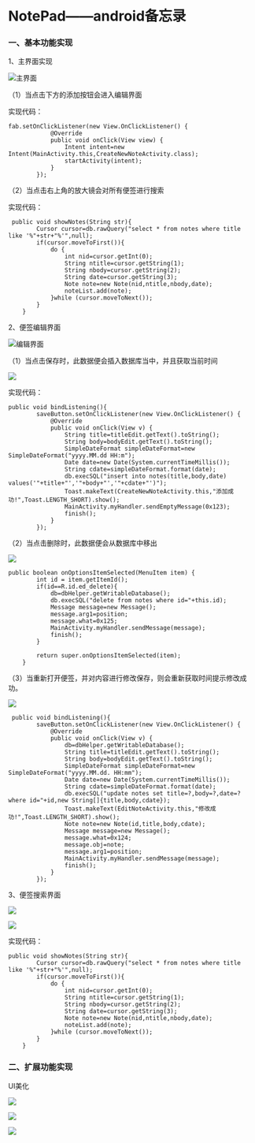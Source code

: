 # NotePad——android备忘录

### 一、基本功能实现

1、主界面实现

![主界面](https://github.com/Augustwuli/NotePad/blob/master/image/1.png)

（1）当点击下方的添加按钮会进入编辑界面

实现代码：

```
fab.setOnClickListener(new View.OnClickListener() {
            @Override
            public void onClick(View view) {
                Intent intent=new Intent(MainActivity.this,CreateNewNoteActivity.class);
                startActivity(intent);
            }
        });
```

（2）当点击右上角的放大镜会对所有便签进行搜索

实现代码：

```
 public void showNotes(String str){
        Cursor cursor=db.rawQuery("select * from notes where title like '%"+str+"%'",null);
        if(cursor.moveToFirst()){
            do {
                int nid=cursor.getInt(0);
                String ntitle=cursor.getString(1);
                String nbody=cursor.getString(2);
                String date=cursor.getString(3);
                Note note=new Note(nid,ntitle,nbody,date);
                noteList.add(note);
            }while (cursor.moveToNext());
        }
    }
```

2、便签编辑界面

![编辑界面](https://github.com/Augustwuli/NotePad/blob/master/image/2.png)

（1）当点击保存时，此数据便会插入数据库当中，并且获取当前时间

![](https://github.com/Augustwuli/NotePad/blob/master/image/3.png)

实现代码：

```
public void bindListening(){
        saveButton.setOnClickListener(new View.OnClickListener() {
            @Override
            public void onClick(View v) {
                String title=titleEdit.getText().toString();
                String body=bodyEdit.getText().toString();
                SimpleDateFormat simpleDateFormat=new SimpleDateFormat("yyyy.MM.dd HH:m");
                Date date=new Date(System.currentTimeMillis());
                String cdate=simpleDateFormat.format(date);
                db.execSQL("insert into notes(title,body,date) values('"+title+"','"+body+"','"+cdate+"')");
                Toast.makeText(CreateNewNoteActivity.this,"添加成功!",Toast.LENGTH_SHORT).show();
                MainActivity.myHandler.sendEmptyMessage(0x123);
                finish();
            }
        });
```

（2）当点击删除时，此数据便会从数据库中移出

![](https://github.com/Augustwuli/NotePad/blob/master/image/8.png)

```
public boolean onOptionsItemSelected(MenuItem item) {
        int id = item.getItemId();
        if(id==R.id.ed_delete){
            db=dbHelper.getWritableDatabase();
            db.execSQL("delete from notes where id="+this.id);
            Message message=new Message();
            message.arg1=position;
            message.what=0x125;
            MainActivity.myHandler.sendMessage(message);
            finish();
        }

        return super.onOptionsItemSelected(item);
    }
```

（3）当重新打开便签，并对内容进行修改保存，则会重新获取时间提示修改成功。

![](https://github.com/Augustwuli/NotePad/blob/master/image/3.png)

```
 public void bindListening(){
        saveButton.setOnClickListener(new View.OnClickListener() {
            @Override
            public void onClick(View v) {
                db=dbHelper.getWritableDatabase();
                String title=titleEdit.getText().toString();
                String body=bodyEdit.getText().toString();
                SimpleDateFormat simpleDateFormat=new SimpleDateFormat("yyyy.MM.dd. HH:mm");
                Date date=new Date(System.currentTimeMillis());
                String cdate=simpleDateFormat.format(date);
                db.execSQL("update notes set title=?,body=?,date=? where id="+id,new String[]{title,body,cdate});
                Toast.makeText(EditNoteActivity.this,"修改成功!",Toast.LENGTH_SHORT).show();
                Note note=new Note(id,title,body,cdate);
                Message message=new Message();
                message.what=0x124;
                message.obj=note;
                message.arg1=position;
                MainActivity.myHandler.sendMessage(message);
                finish();
            }
        });
```

3、便签搜索界面

![](https://github.com/Augustwuli/NotePad/blob/master/image/6.png)

![](https://github.com/Augustwuli/NotePad/blob/master/image/7.png)

实现代码：

```
public void showNotes(String str){
        Cursor cursor=db.rawQuery("select * from notes where title like '%"+str+"%'",null);
        if(cursor.moveToFirst()){
            do {
                int nid=cursor.getInt(0);
                String ntitle=cursor.getString(1);
                String nbody=cursor.getString(2);
                String date=cursor.getString(3);
                Note note=new Note(nid,ntitle,nbody,date);
                noteList.add(note);
            }while (cursor.moveToNext());
        }
    }
```

### 二、扩展功能实现

UI美化

![](https://github.com/Augustwuli/NotePad/blob/master/image/1.png)

![](https://github.com/Augustwuli/NotePad/blob/master/image/2.png)

![](https://github.com/Augustwuli/NotePad/blob/master/image/3.png)